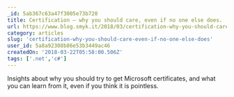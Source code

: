 ```yaml
---
_id: 5ab367c63a47f3005e73b720
title: Certification – why you should care, even if no one else does.
url: https://www.blog.smyk.it/2018/03/certification-why-you-should-care/
category: articles
slug: 'certification-why-you-should-care-even-if-no-one-else-does'
user_id: 5a8a92308b86e53b3449ac46
createdOn: '2018-03-22T05:58:00.506Z'
tags: ['.net','c#']
---
```


Insights about why you should try to get Microsoft certificates, and what you can learn from it, even if you think it is pointless.
